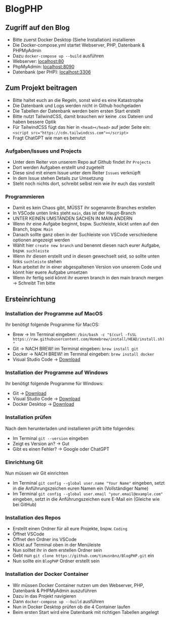 # BlogPHP

## Zugriff auf den Blog
- Bitte zuerst Docker Desktop (Siehe Installation) installieren
- Die Docker-compose.yml startet Webserver, PHP, Datenbank & PHPMyAdmin
- Dazu `docker-compose up --build` ausführen
- Webserver: [localhost:80](http://localhost:80)
- PhpMyAdmin: [localhost:8090](http://localhost:8090)
- Datenbank (per PHP): [localhost:3306](http://localhost:3306)

## Zum Projekt beitragen
- Bitte haltet euch an die Regeln, sonst wird es eine Katastrophe
- Die Datenbank und Logs werden nicht in Github hochgeladen
- Die Tabellen der Datenbank werden beim ersten Start erstellt
- Bitte nutzt TailwindCSS, damit brauchen wir keine .css Dateien und haben bessere Optik
- Für TailwindCSS fügt das hier in `<head></head>` auf jeder Seite ein: `<script src="https://cdn.tailwindcss.com"></script>`
- Fragt ChatGPT wie man es benutzt

### Aufgaben/Issues und Projects
- Unter dem Reiter von unserem Repo auf Github findet ihr `Projects`
- Dort werden Aufgaben erstellt und zugeteilt
- Diese sind mit einem Issue unter dem Reiter `Issues` verknüpft
- In dem Issue stehen Details zur Umsetzung
- Steht noch nichts dort, schreibt selbst rein wie ihr euch das vorstellt

### Programmieren
- Damit es kein Chaos gibt, MÜSST ihr sogenannte Branches erstellen
- In VSCode unten links steht `main`, das ist der Haupt-Branch
- UNTER KEINEN UMSTÄNDEN SACHEN IN MAIN ÄNDERN
- Wenn ihr eine Aufgabe beginnt, bspw. Suchleiste, klickt unten auf den Branch, bspw. `Main`
- Danach sollte ganz oben in der Suchleiste von VSCode verschiedene optionen angezeigt werden
- Wählt hier `create new branch` und benennt diesen nach eurer Aufgabe, bspw. `suchleiste`
- Wenn ihr diesen erstellt und in diesen gewechselt seid, so sollte unten links `suchleiste` stehen
- Nun arbeitet ihr in einer abgespaltenen Version von unserem Code und könnt hier euere Aufgabe umsetzen
- Wenn ihr fertig seid könnt ihr eueren branch in den main branch mergen -> Schreibt Tim bitte

## Ersteinrichtung

### Installation der Programme auf MacOS
Ihr benötigt folgende Programme für MacOS:
- Brew -> Im Terminal eingeben: `/bin/bash -c "$(curl -fsSL https://raw.githubusercontent.com/Homebrew/install/HEAD/install.sh)"`
- Git -> NACH BREW! im Terminal eingeben: `brew install git`
- Docker -> NACH BREW! im Terminal eingeben: `brew install docker`
- Visual Studio Code -> [Download](https://code.visualstudio.com/download) 

### Installation der Programme auf Windows
Ihr benötigt folgende Programme für Windows:
- Git -> [Download](https://git-scm.com/downloads/win)
- Visual Studio Code -> [Download](https://code.visualstudio.com/download) 
- Docker Desktop -> [Download](https://www.docker.com/products/docker-desktop/)

### Installation prüfen
Nach dem herunterladen und installieren prüft bitte folgendes:
- Im Terminal `git --version` eingeben
- Zeigt es Version an? -> Gut
- Gibt es einen Fehler? -> Google oder ChatGPT

### Einrichtung Git
Nun müssen wir Git einrichten
- Im Terminal `git config --global user.name "Your Name"` eingeben, setzt in die Anführungszeichen euren Namen ein (Vollständiger Name)
- Im Terminal `git config --global user.email "your.email@example.com"` eingeben, setzt in die Anführungszeichen eure E-Mail ein (Gleiche wie bei GitHub)

### Installation des Repos
- Erstellt einen Ordner für all eure Projekte, bspw. `Coding`
- Öffnet VSCode
- Öffnet den Ordner ins VSCode
- Klickt auf Terminal oben in der Menüleiste
- Nun solltet ihr in dem erstellen Ordner sein
- Gebt nun `git clone https://github.com/timusnbnz/BlogPHP.git` ein
- Nun sollte ein `BlogPHP` Ordner erstellt sein

### Installation der Docker Container
- Wir müssen Docker Container nutzen um den Webserver, PHP, Datenbank & PHPMyAdmin auszuführen
- Dazu in das Projekt navigieren
- Dann `docker-compose up --build` ausführen
- Nun in Docker Desktop prüfen ob die 4 Container laufen
- Beim ersten Start wird eine Datenbank mit richtigen Tabellen angelegt
